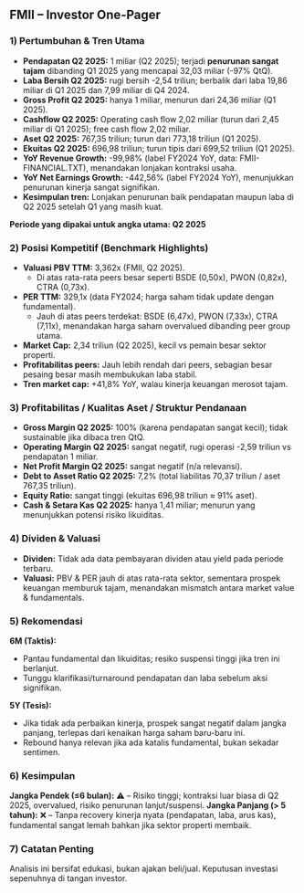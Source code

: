 ## FMII – Investor One-Pager

### 1) Pertumbuhan & Tren Utama
- **Pendapatan Q2 2025:** 1 miliar (Q2 2025); terjadi **penurunan sangat tajam** dibanding Q1 2025 yang mencapai 32,03 miliar (-97% QtQ).
- **Laba Bersih Q2 2025:** rugi bersih -2,54 triliun; berbalik dari laba 19,86 miliar di Q1 2025 dan 7,99 miliar di Q4 2024.
- **Gross Profit Q2 2025:** hanya 1 miliar, menurun dari 24,36 miliar (Q1 2025).
- **Cashflow Q2 2025:** Operating cash flow 2,02 miliar (turun dari 2,45 miliar di Q1 2025); free cash flow 2,02 miliar.
- **Aset Q2 2025:** 767,35 triliun; turun dari 773,18 triliun (Q1 2025).
- **Ekuitas Q2 2025:** 696,98 triliun; turun tipis dari 699,52 triliun (Q1 2025).
- **YoY Revenue Growth:** -99,98% (label FY2024 YoY, data: FMII-FINANCIAL.TXT), menandakan lonjakan kontraksi usaha.
- **YoY Net Earnings Growth:** -442,56% (label FY2024 YoY), menunjukkan penurunan kinerja sangat signifikan.
- **Kesimpulan tren:** Lonjakan penurunan baik pendapatan maupun laba di Q2 2025 setelah Q1 yang masih kuat.
  
**Periode yang dipakai untuk angka utama: Q2 2025**

### 2) Posisi Kompetitif (Benchmark Highlights)
- **Valuasi PBV TTM:** 3,362x (FMII, Q2 2025).
    - Di atas rata-rata peers besar seperti BSDE (0,50x), PWON (0,82x), CTRA (0,73x).
- **PER TTM:** 329,1x (data FY2024; harga saham tidak update dengan fundamental).
    - Jauh di atas peers terdekat: BSDE (6,47x), PWON (7,33x), CTRA (7,11x), menandakan harga saham overvalued dibanding peer group utama.
- **Market Cap:** 2,34 triliun (Q2 2025), kecil vs pemain besar sektor properti.
- **Profitabilitas peers:** Jauh lebih rendah dari peers, sebagian besar pesaing besar masih membukukan laba stabil.
- **Tren market cap:** +41,8% YoY, walau kinerja keuangan merosot tajam.

### 3) Profitabilitas / Kualitas Aset / Struktur Pendanaan
- **Gross Margin Q2 2025:** 100% (karena pendapatan sangat kecil); tidak sustainable jika dibaca tren QtQ.
- **Operating Margin Q2 2025:** sangat negatif, rugi operasi -2,59 triliun vs pendapatan 1 miliar.
- **Net Profit Margin Q2 2025:** sangat negatif (n/a relevansi).
- **Debt to Asset Ratio Q2 2025:** 7,2% (total liabilitas 70,37 triliun / aset 767,35 triliun).
- **Equity Ratio:** sangat tinggi (ekuitas 696,98 triliun ≈ 91% aset).
- **Cash & Setara Kas Q2 2025:** hanya 1,41 miliar; menurun yang menunjukkan potensi risiko likuiditas.

### 4) Dividen & Valuasi
- **Dividen:** Tidak ada data pembayaran dividen atau yield pada periode terbaru.
- **Valuasi:** PBV & PER jauh di atas rata-rata sektor, sementara prospek keuangan memburuk tajam, menandakan mismatch antara market value & fundamentals.

### 5) Rekomendasi
**6M (Taktis):**
- Pantau fundamental dan likuiditas; resiko suspensi tinggi jika tren ini berlanjut.
- Tunggu klarifikasi/turnaround pendapatan dan laba sebelum aksi signifikan.

**5Y (Tesis):**
- Jika tidak ada perbaikan kinerja, prospek sangat negatif dalam jangka panjang, terlepas dari kenaikan harga saham baru-baru ini.
- Rebound hanya relevan jika ada katalis fundamental, bukan sekadar sentimen.

### 6) Kesimpulan
**Jangka Pendek (≤6 bulan):** ⚠️ – Risiko tinggi; kontraksi luar biasa di Q2 2025, overvalued, risiko penurunan lanjut/suspensi.
**Jangka Panjang (> 5 tahun):** ❌ – Tanpa recovery kinerja nyata (pendapatan, laba, arus kas), fundamental sangat lemah bahkan jika sektor properti membaik.

### 7) Catatan Penting
Analisis ini bersifat edukasi, bukan ajakan beli/jual. Keputusan investasi sepenuhnya di tangan investor.